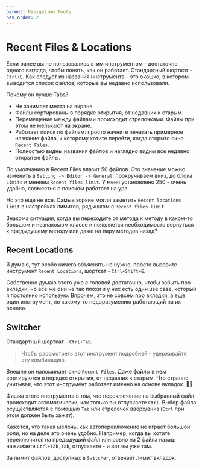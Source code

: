 ```yaml
---
parent: Navigation Tools
nav_order: 2
---
```


# Recent Files & Locations

Если ранее вы не пользовались этим инструментом - достаточно одного взгляда, чтобы понять, как он работает. Стандартный шорткат - `Ctrl+E`.
Как следует из названия инструмента - это окошко, в котором выводится список файлов, которые вы недавно использовали. 

Почему он лучше Tabs?
- Не занимает места на экране.
- Файлы сортированы в порядке открытия, от недавних к старым.
- Перемещение между файлами происходит стрелочками. Файлы при этом не мелькают на экране.
- Работает поиск по файлам: просто начните печатать примерное название файла, к которому хотите перейти, когда открыто окно `Recent Files`.
- Полностью видны названия файлов и наглядно видны все недавно открытые файлы.

По умолчанию в Recent Files влазит 50 файлов. Это значение можно изменить в `Setting -> Editor -> General`: прокручиваем вниз, до блока `Limits` и меняем `Recent files limit`. У меня установлено 250 - очень удобно, совместно с поиском работает на ура.


Но это еще не все. Самые зоркие могли заметить `Recent locations limit` в настройках лимитов, рядышком с `Recent files limit`.

Знакома ситуация, когда вы переходите от метода к методу в каком-то большом и незнакомом классе и появляется необходимость вернуться к предыдущему методу или даже на пару методов назад?

## Recent Locations

Я думаю, тут особо ничего объяснять не нужно, просто вызовите инструмент `Recent Locations`, шорткат - `Ctrl+Shift+E`.


Собственно думаю этого уже с головой достаточно, чтобы забыть про вкладки, но все же они не так плохи и у них есть один use case, который я постоянно использую. Впрочем, это не совсем про вкладки, а еще один инструмент, по какому-то недоразумению работающий на их основе.

## Switcher

Стандартный шорткат - `Ctrl+Tab`.
> Чтобы рассмотреть этот инструмент подробней - удерживайте эту комбинацию.

Внешне он напоминает окно `Recent Files`. Даже файлы в нем сортируются в порядке открытия, от недавних к старым. Что странно, учитывая, что этот инструмент работает именно на основе вкладок. :man_shrugging:

Фишка этого инструмента в том, что переключение на выбранный файл происходит автоматически, как только вы отпускаете `Ctrl`. Выбор файла осуществляется с помощью `Tab` или стрелочек вверх/вниз (`Ctrl` при этом должен быть зажат).

Кажется, что такая мелочь, как автопереключение не играет большой роли, но на деле это очень удобно. Например, когда вы хотите переключится на предыдущий файл или ровно на 2 файла назад: нажимаете `Ctrl+Tab,Tab`, отпускаете - и вот вы уже там.

За лимит файлов, доступных в `Switcher`, отвечает лимит вкладок.
